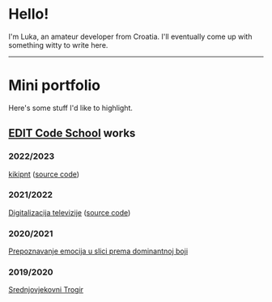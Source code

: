 # Hello!
I'm Luka, an amateur developer from Croatia. I'll eventually come up with something witty to write here.

---

# Mini portfolio
Here's some stuff I'd like to highlight.

## [EDIT Code School](https://digitalnadalmacija.hr/edit) works

### 2022/2023
[kikipnt](https://kresimirko.github.io/kikipnt/#/) ([source code](https://github.com/kresimirko/kikipnt))
### 2021/2022
[Digitalizacija televizije](https://kresimirko.github.io/digitalizacija-tv/) ([source code](https://github.com/kresimirko/edit-digitalizacija-tv))
### 2020/2021
[Prepoznavanje emocija u slici prema dominantnoj boji](https://helios.com.hr/edit/2021/projekti/p01/index.html)
### 2019/2020
[Srednjovjekovni Trogir](https://helios.com.hr/edit/2020/projekti/trogir03/index.html)
